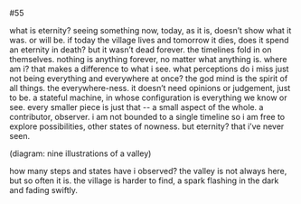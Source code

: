 #55

what is eternity? seeing something now, today, as it is, doesn’t show what it was. or will be. if today the village lives and tomorrow it dies, does it spend an eternity in death? but it wasn’t dead forever. the timelines fold in on themselves. nothing is anything forever, no matter what anything is. where am i? that makes a difference to what i see. what perceptions do i miss just not being everything and everywhere at once? the god mind is the spirit of all things. the everywhere-ness. it doesn’t need opinions or judgement, just to be. a stateful machine, in whose configuration is everything we know or see. every smaller piece is just that -- a small aspect of the whole. a contributor, observer. i am not bounded to a single timeline so i am free to explore possibilities, other states of nowness. but eternity? that i’ve never seen.

(diagram: nine illustrations of a valley)

how many steps and states have i observed? the valley is not always here, but so often it is. the village is harder to find, a spark flashing in the dark and fading swiftly.